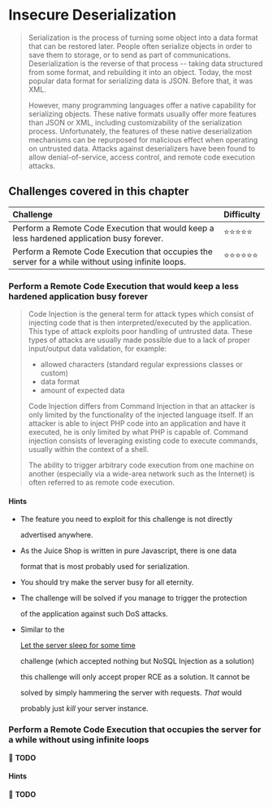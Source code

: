 # Insecure Deserialization

> Serialization is the process of turning some object into a data format that can be restored later. People often serialize objects in order to save them to storage, or to send as part of communications. Deserialization is the reverse of that process -- taking data structured from some format, and rebuilding it into an object. Today, the most popular data format for serializing data is JSON. Before that, it was XML.
>
> However, many programming languages offer a native capability for serializing objects. These native formats usually offer more features than JSON or XML, including customizability of the serialization process. Unfortunately, the features of these native deserialization mechanisms can be repurposed for malicious effect when operating on untrusted data. Attacks against deserializers have been found to allow denial-of-service, access control, and remote code execution attacks.

## Challenges covered in this chapter

| Challenge | Difficulty |
| :--- | :--- |
| Perform a Remote Code Execution that would keep a less hardened application busy forever. | ⭐⭐⭐⭐⭐ |
| Perform a Remote Code Execution that occupies the server for a while without using infinite loops. | ⭐⭐⭐⭐⭐⭐ |

### Perform a Remote Code Execution that would keep a less hardened application busy forever

> Code Injection is the general term for attack types which consist of injecting code that is then interpreted/executed by the application. This type of attack exploits poor handling of untrusted data. These types of attacks are usually made possible due to a lack of proper input/output data validation, for example:
>
> * allowed characters \(standard regular expressions classes or custom\)
> * data format
> * amount of expected data
>
> Code Injection differs from Command Injection in that an attacker is only limited by the functionality of the injected language itself. If an attacker is able to inject PHP code into an application and have it executed, he is only limited by what PHP is capable of. Command injection consists of leveraging existing code to execute commands, usually within the context of a shell.
>
> The ability to trigger arbitrary code execution from one machine on another \(especially via a wide-area network such as the Internet\) is often referred to as remote code execution.

#### Hints

* The feature you need to exploit for this challenge is not directly

  advertised anywhere.

* As the Juice Shop is written in pure Javascript, there is one data

  format that is most probably used for serialization.

* You should try make the server busy for all eternity.
* The challenge will be solved if you manage to trigger the protection

  of the application against such DoS attacks.

* Similar to the

  [Let the server sleep for some time](injection.md#let-the-server-sleep-for-some-time)

  challenge \(which accepted nothing but NoSQL Injection as a solution\)

  this challenge will only accept proper RCE as a solution. It cannot be

  solved by simply hammering the server with requests. _That_ would

  probably just _kill_ your server instance.

### Perform a Remote Code Execution that occupies the server for a while without using infinite loops

 🔧 **TODO**

#### Hints

 🔧 **TODO**

